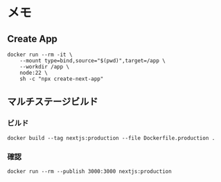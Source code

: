 # メモ

## Create App

```shell
docker run --rm -it \
    --mount type=bind,source="$(pwd)",target=/app \
    --workdir /app \
    node:22 \
    sh -c "npx create-next-app"
```

## マルチステージビルド

### ビルド

```shell
docker build --tag nextjs:production --file Dockerfile.production . 
```

### 確認

```shell
docker run --rm --publish 3000:3000 nextjs:production
```